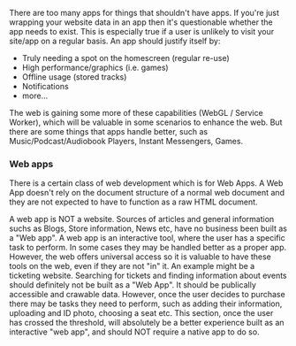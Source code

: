 There are too many apps for things that shouldn't have apps. If you're just wrapping your website data
in an app then it's questionable whether the app needs to exist. This is especially true if a user is
unlikely to visit your site/app on a regular basis. An app should justify itself by:
<ul>
    <li>Truly needing a spot on the homescreen (regular re-use)</li>
    <li>High performance/graphics (i.e. games)</li>
    <li>Offline usage (stored tracks)</li>
    <li>Notifications</li>
    <li>more...</li>
</ul>
The web is gaining some more of these capabilities (WebGL / Service Worker), which will be valuable
in some scenarios to enhance the web. But there are some things that apps handle better, such as
Music/Podcast/Audiobook Players, Instant Messengers, Games.

<h3>Web apps</h3>
There is a certain class of web development which is for Web Apps. A Web App doesn't rely on the document
structure of a normal web document and they are not expected to have to function as a raw HTML document.

A web app is NOT a website. Sources of articles and general information suchs as Blogs,
Store information, News etc, have no business been built as a "Web app". A web app is an interactive
tool, where the user has a specific task to perform. In some cases they may be handled better
as a proper app. However, the web offers universal access so it is valuable to have these tools on
the web, even if they are not "in" it. An example might be a ticketing website. Searching for tickets
and finding information about events should definitely not be built as a "Web App". It should be publically
accessible and crawable data. However, once the user decides to purchase there may be tasks they
need to perform, such as adding their information, uploading and ID photo, choosing a seat etc.
This section, once the user has crossed the threshold, will absolutely be a better experience built
as an interactive "web app", and should NOT require a native app to do so.
